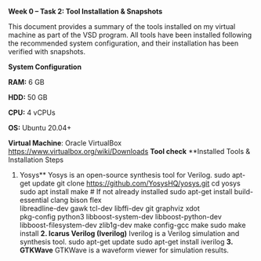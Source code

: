 **Week 0 – Task 2: Tool Installation & Snapshots**

This document provides a summary of the tools installed on my virtual machine as part of the VSD program. All tools have been installed following the recommended system configuration, and their installation has been verified with snapshots.

**System Configuration**

**RAM:** 6 GB

**HDD:** 50 GB

**CPU:** 4 vCPUs

**OS:** Ubuntu 20.04+

**Virtual Machine**: Oracle VirtualBox 
https://www.virtualbox.org/wiki/Downloads
**Tool check**
**Installed Tools & Installation Steps
1. Yosys**
Yosys is an open-source synthesis tool for Verilog.
sudo apt-get update
git clone https://github.com/YosysHQ/yosys.git
cd yosys
sudo apt install make    # If not already installed
sudo apt-get install build-essential clang bison flex \
libreadline-dev gawk tcl-dev libffi-dev git graphviz xdot \
pkg-config python3 libboost-system-dev libboost-python-dev \
libboost-filesystem-dev zlib1g-dev
make config-gcc
make
sudo make install
**2. Icarus Verilog (Iverilog)**
Iverilog is a Verilog simulation and synthesis tool.
sudo apt-get update
sudo apt-get install iverilog
**3. GTKWave**
GTKWave is a waveform viewer for simulation results.
